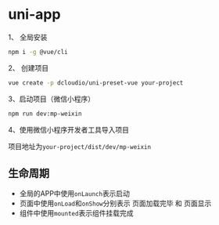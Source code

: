 # uni-app

1、 全局安装

```bash
npm i -g @vue/cli
```

2、 创建项目

```bash
vue create -p dcloudio/uni-preset-vue your-project
```

3、启动项目（微信小程序）

```bash
npm run dev:mp-weixin
```

4、使用微信小程序开发者工具导入项目

项目地址为`your-project/dist/dev/mp-weixin`

## 生命周期

- 全局的APP中使用`onLaunch`表示启动
- 页面中使用`onLoad`和`onShow`分别表示 页面加载完毕 和 页面显示
- 组件中使用`mounted`表示组件挂载完成